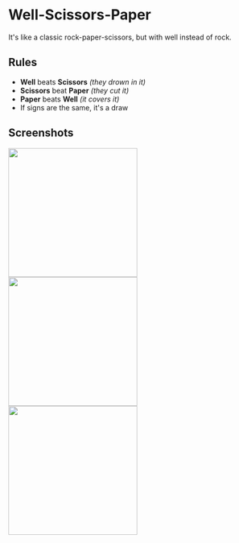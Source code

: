 # Well-Scissors-Paper

It's like a classic rock-paper-scissors, but with well instead of rock.

## Rules

- **Well** beats **Scissors** *(they drown in it)*
- **Scissors** beat **Paper** *(they cut it)*
- **Paper** beats **Well** *(it covers it)*
- If signs are the same, it's a draw

## Screenshots

<img src="https://github.com/user-attachments/assets/f74b6ad4-feae-490b-874e-034d71aacfaf" width="256">
<img src="https://github.com/user-attachments/assets/643e519a-4992-4345-9ce8-9c36ea1fa6ab" width="256">
<img src="https://github.com/user-attachments/assets/a3ff4790-90a0-450c-8964-b8cb8d214464" width="256">
